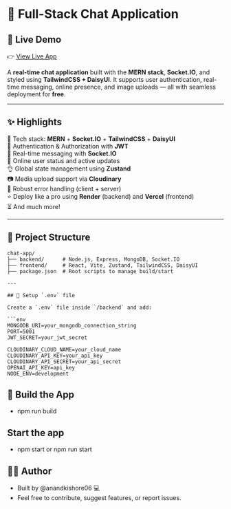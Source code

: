 # 💬 Full-Stack Chat Application 

## 🚀 Live Demo
👉 [View Live App](https://vchatappl.onrender.com/)

A **real-time chat application** built with the **MERN stack**, **Socket.IO**, and styled using **TailwindCSS + DaisyUI**. It supports user authentication, real-time messaging, online presence, and image uploads — all with seamless deployment for **free**.

---

## ✨ Highlights

🌟 Tech stack: **MERN** + **Socket.IO** + **TailwindCSS** + **DaisyUI**  
🎃 Authentication & Authorization with **JWT**  
👾 Real-time messaging with **Socket.IO**  
🚀 Online user status and active updates  
👌 Global state management using **Zustand**  
📷 Media upload support via **Cloudinary**  
🐞 Robust error handling (client + server)  
⭐ Deploy like a pro using **Render** (backend) and **Vercel** (frontend)  
⏳ And much more!

---

## 📁 Project Structure

```plaintext
chat-app/
├── backend/      # Node.js, Express, MongoDB, Socket.IO
├── frontend/     # React, Vite, Zustand, TailwindCSS, DaisyUI
├── package.json  # Root scripts to manage build/start

---

## 🔐 Setup `.env` file

Create a `.env` file inside `/backend` and add:

```env
MONGODB_URI=your_mongodb_connection_string
PORT=5001
JWT_SECRET=your_jwt_secret

CLOUDINARY_CLOUD_NAME=your_cloud_name
CLOUDINARY_API_KEY=your_api_key
CLOUDINARY_API_SECRET=your_api_secret
OPENAI_API_KEY=api_key
NODE_ENV=development
```
## 🔨 Build the App
- npm run build

## Start the app
- npm start or npm run start

## 🧑‍💻 Author
- Built by @anandkishore06 💻
- Feel free to contribute, suggest features, or report issues.
